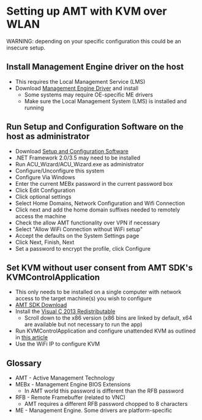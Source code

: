 # Setting up AMT with KVM over WLAN
WARNING: depending on your specific configuration this could be an insecure setup.

## Install Management Engine driver on the host
* This requires the Local Management Service (LMS)
* Download [Management Engine Driver](https://downloadcenter.intel.com/download/28083/Intel-Management-Engine-Driver-for-Windows-7-8-1-and-Windows-10?v=t) and install
  * Some systems may require OE-specific ME drivers
  * Make sure the Local Management System (LMS) is installed and running

## Run Setup and Configuration Software on the host as administrator
* Download [Setup and Configuration Software](https://downloadcenter.intel.com/download/26505/Intel-Setup-and-Configuration-Software-Intel-SCS-)
* .NET Framework 2.0/3.5 may need to be installed
* Run ACU_Wizard/ACU_Wizard.exe as administrator
* Configure/Unconfigure this system
* Configure Via Windows
* Enter the current MEBx password in the current password box
* Click Edit Configuration
* Click optional settings
* Select Home Domains, Network Configuration and Wifi Connection
* Click next and add the home domain suffixes needed to remotely access the machine
* Check the allow AMT functionality over VPN if necessary
* Select "Allow WiFi Connection without WiFi setup"
* Accept the defaults on the System Settings page
* Click Next, Finish, Next
* Set a password to encrypt the profile, click Configure

## Set KVM without user consent from AMT SDK's KVMControlApplication
* This only needs to be installed on a single computer with network access to the target machine(s) you wish to configure
* [AMT SDK Download](https://software.intel.com/en-us/amt-sdk/download)
* Install the [Visual C 2013 Redistributable](https://support.microsoft.com/en-us/help/3179560/update-for-visual-c-2013-and-visual-c-redistributable-package)
  * Scroll down to the x86 version (x86 bins are linked by default, x64 are available but not necessary to run the app)
* Run KVMControlApplication and configure unattended KVM as outlined in [this article](https://www.virten.net/2018/05/7th-gen-nuc-remote-management-with-kvm-using-vpro-amt/)
* Use the WiFi IP to configure KVM

## Glossary
* AMT - Active Management Technology
* MEBx - Management Engine BIOS Extensions
  * In AMT world this password is different than the RFB password
* RFB - Remote Framebuffer (related to VNC)
  * AMT requires a different RFB password chopped to 8 characters
* ME - Management Engine.  Some drivers are platform-specific
